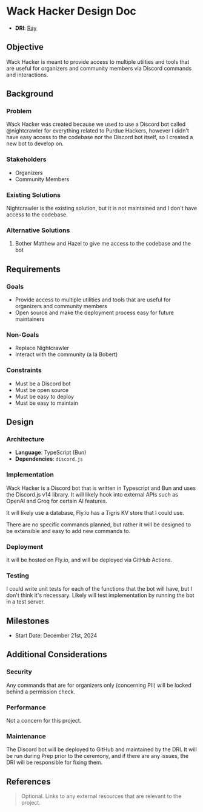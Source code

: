 # Wack Hacker Design Doc

- **DRI**: [Ray](https://github.com/purduehackers/dark-forest/blob/main/people/organizers/rayhanadev.md)

## Objective

Wack Hacker is meant to provide access to multiple utilties and tools that are useful
for organizers and community members via Discord commands and interactions.

## Background

### Problem

Wack Hacker was created because we used to use a Discord bot called @nightcrawler for
everything related to Purdue Hackers, however I didn't have easy access to the codebase
nor the Discord bot itself, so I created a new bot to develop on.

### Stakeholders

- Organizers
- Community Members

### Existing Solutions

Nightcrawler is the existing solution, but it is not maintained and I don't have access
to the codebase.

### Alternative Solutions

1. Bother Matthew and Hazel to give me access to the codebase and the bot

## Requirements

### Goals

- Provide access to multiple utilities and tools that are useful for organizers and community members
- Open source and make the deployment process easy for future maintainers

### Non-Goals

- Replace Nightcrawler
- Interact with the community (a lá Bobert)

### Constraints

- Must be a Discord bot
- Must be open source
- Must be easy to deploy
- Must be easy to maintain

## Design

### Architecture

- **Language**: TypeScript (Bun)
- **Dependencies**: `discord.js`

### Implementation

Wack Hacker is a Discord bot that is written in Typescript and Bun and uses the Discord.js
v14 library. It will likely hook into external APIs such as OpenAI and Groq for certain
AI features.

It will likely use a database, Fly.io has a Tigris KV store that I could use.

There are no specific commands planned, but rather it will be designed to be extensible
and easy to add new commands to.

### Deployment

It will be hosted on Fly.io, and will be deployed via GitHub Actions.

### Testing

I could write unit tests for each of the functions that the bot will have, but I don't
think it's necessary. Likely will test implementation by running the bot in a test server.

## Milestones

- Start Date: December 21st, 2024

## Additional Considerations

### Security

Any commands that are for organizers only (concerning PII) will be locked behind a
permission check.

### Performance

Not a concern for this project.

### Maintenance

The Discord bot will be deployed to GitHub and maintained by the DRI. It will be run during
Prep prior to the ceremony, and if there are any issues, the DRI will be responsible for fixing them.

## References

> Optional. Links to any external resources that are relevant to the project.
